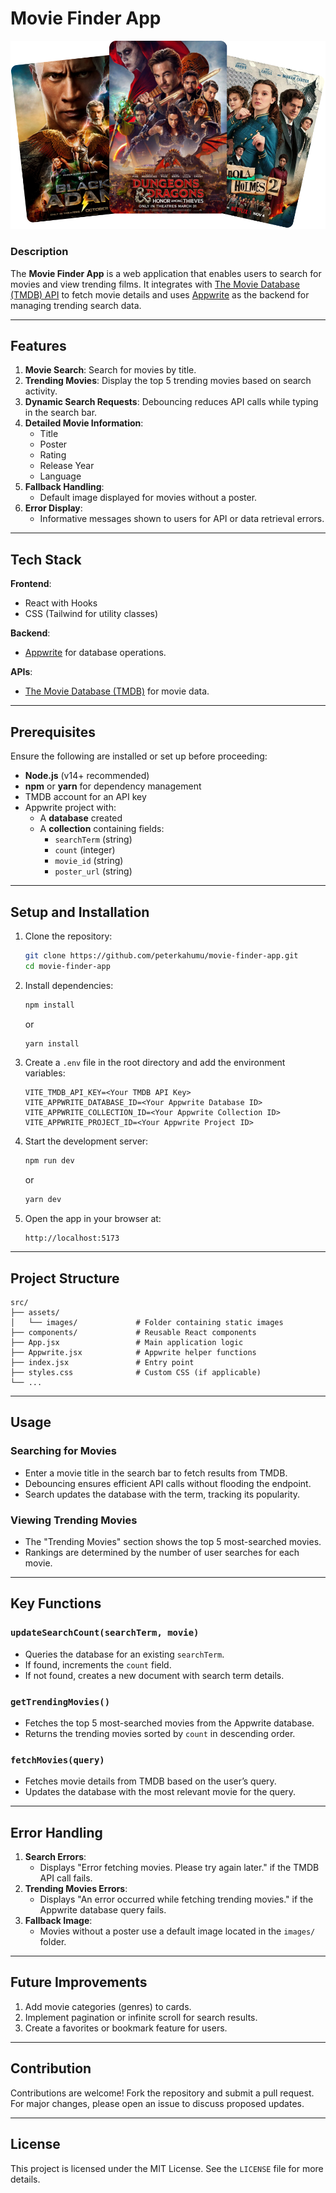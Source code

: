 # Movie Finder App

![Movie Finder App](src/assets/images/hero.png)

### Description
The **Movie Finder App** is a web application that enables users to search for movies and view trending films. It integrates with [The Movie Database (TMDB) API](https://www.themoviedb.org/) to fetch movie details and uses [Appwrite](https://appwrite.io/) as the backend for managing trending search data.

---

## Features
1. **Movie Search**: Search for movies by title.
2. **Trending Movies**: Display the top 5 trending movies based on search activity.
3. **Dynamic Search Requests**: Debouncing reduces API calls while typing in the search bar.
4. **Detailed Movie Information**:
   - Title
   - Poster
   - Rating
   - Release Year
   - Language
5. **Fallback Handling**:
   - Default image displayed for movies without a poster.
6. **Error Display**:
   - Informative messages shown to users for API or data retrieval errors.

---

## Tech Stack
**Frontend**:
- React with Hooks
- CSS (Tailwind for utility classes)

**Backend**:
- [Appwrite](https://appwrite.io/) for database operations.

**APIs**:
- [The Movie Database (TMDB)](https://www.themoviedb.org/) for movie data.

---

## Prerequisites
Ensure the following are installed or set up before proceeding:
- **Node.js** (v14+ recommended)
- **npm** or **yarn** for dependency management
- TMDB account for an API key
- Appwrite project with:
  - A **database** created
  - A **collection** containing fields:
    - `searchTerm` (string)
    - `count` (integer)
    - `movie_id` (string)
    - `poster_url` (string)

---

## Setup and Installation

1. Clone the repository:
   ```bash
   git clone https://github.com/peterkahumu/movie-finder-app.git
   cd movie-finder-app
   ```

2. Install dependencies:
   ```bash
   npm install
   ```
   or
   ```bash
   yarn install
   ```

3. Create a `.env` file in the root directory and add the environment variables:
   ```
   VITE_TMDB_API_KEY=<Your TMDB API Key>
   VITE_APPWRITE_DATABASE_ID=<Your Appwrite Database ID>
   VITE_APPWRITE_COLLECTION_ID=<Your Appwrite Collection ID>
   VITE_APPWRITE_PROJECT_ID=<Your Appwrite Project ID>
   ```

4. Start the development server:
   ```bash
   npm run dev
   ```
   or
   ```bash
   yarn dev
   ```

5. Open the app in your browser at:
   ```
   http://localhost:5173
   ```

---

## Project Structure
```
src/
├── assets/
│   └── images/             # Folder containing static images
├── components/             # Reusable React components
├── App.jsx                 # Main application logic
├── Appwrite.jsx            # Appwrite helper functions
├── index.jsx               # Entry point
├── styles.css              # Custom CSS (if applicable)
└── ...
```

---

## Usage

### Searching for Movies
- Enter a movie title in the search bar to fetch results from TMDB.
- Debouncing ensures efficient API calls without flooding the endpoint.
- Search updates the database with the term, tracking its popularity.

### Viewing Trending Movies
- The "Trending Movies" section shows the top 5 most-searched movies.
- Rankings are determined by the number of user searches for each movie.

---

## Key Functions

### `updateSearchCount(searchTerm, movie)`
- Queries the database for an existing `searchTerm`.
- If found, increments the `count` field.
- If not found, creates a new document with search term details.

### `getTrendingMovies()`
- Fetches the top 5 most-searched movies from the Appwrite database.
- Returns the trending movies sorted by `count` in descending order.

### `fetchMovies(query)`
- Fetches movie details from TMDB based on the user’s query.
- Updates the database with the most relevant movie for the query.

---

## Error Handling
1. **Search Errors**:
   - Displays "Error fetching movies. Please try again later." if the TMDB API call fails.
2. **Trending Movies Errors**:
   - Displays "An error occurred while fetching trending movies." if the Appwrite database query fails.
3. **Fallback Image**:
   - Movies without a poster use a default image located in the `images/` folder.

---

## Future Improvements
1. Add movie categories (genres) to cards.
2. Implement pagination or infinite scroll for search results.
3. Create a favorites or bookmark feature for users.

---

## Contribution
Contributions are welcome! Fork the repository and submit a pull request. For major changes, please open an issue to discuss proposed updates.

---

## License
This project is licensed under the MIT License. See the `LICENSE` file for more details.